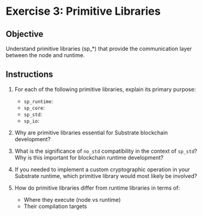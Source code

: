 # Exercise 3: Primitive Libraries

## Objective
Understand primitive libraries (sp_*) that provide the communication layer between the node and runtime.

## Instructions

1. For each of the following primitive libraries, explain its primary purpose:
   - `sp_runtime`: 
   - `sp_core`: 
   - `sp_std`: 
   - `sp_io`: 

2. Why are primitive libraries essential for Substrate blockchain development?

3. What is the significance of `no_std` compatibility in the context of `sp_std`? Why is this important for blockchain runtime development?

4. If you needed to implement a custom cryptographic operation in your Substrate runtime, which primitive library would most likely be involved?

5. How do primitive libraries differ from runtime libraries in terms of:
   - Where they execute (node vs runtime)
   - Their compilation targets 